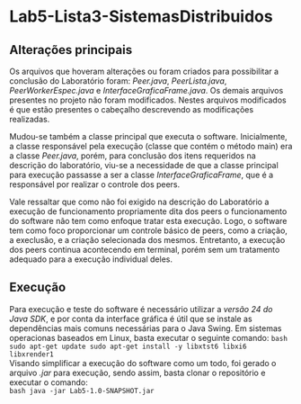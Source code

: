 # Lab5-Lista3-SistemasDistribuidos
## Alterações principais 
Os arquivos que hoveram alterações ou foram criados para possibilitar a conclusão do Laboratório foram: *Peer.java*, *PeerLista.java*, *PeerWorkerEspec.java* e *InterfaceGraficaFrame.java*. Os demais arquivos presentes no projeto não foram modificados. Nestes arquivos modificados é que estão presentes o cabeçalho descrevendo as modificações realizadas.

Mudou-se também a classe principal que executa o software. Inicialmente, a classe responsável pela execução (classe que contém o método main) era a classe *Peer.java*, porém, para conclusão dos itens requeridos na descrição do laboratório, viu-se a necessidade de que a classe principal para execução passasse a ser a classe *InterfaceGraficaFrame*, que é a responsável por realizar o controle dos peers.

Vale ressaltar que como não foi exigido na descrição do Laboratório a execução de funcionamento propriamente dita dos peers o funcionamento do software não tem como enfoque tratar esta execução. Logo, o software tem como foco proporcionar um controle básico de peers, como a criação, a execlusão, e a criação selecionada dos mesmos. Entretanto, a execução dos peers continua acontecendo em terminal, porém sem um tratamento adequado para a execução individual deles.

## Execução
Para execução e teste do software é necessário utilizar a *versão 24 do Java SDK*, e por conta da interface gráfica é útil que se instale as dependências mais comuns necessárias para o Java Swing. Em sistemas operacionas baseados em Linux, basta executar o seguinte comando: 
    ```bash
    sudo apt-get update
    sudo apt-get install -y libxtst6 libxi6 libxrender1
    ```  
Visando simplificar a execução do software como um todo, foi gerado o arquivo *.jar* para execução, sendo assim, basta clonar o repositório e executar o comando:  
     ```bash
        java -jar Lab5-1.0-SNAPSHOT.jar
       ```  


